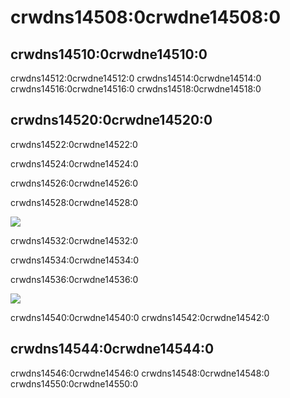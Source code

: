 # crwdns14508:0crwdne14508:0

## crwdns14510:0crwdne14510:0

crwdns14512:0crwdne14512:0 crwdns14514:0crwdne14514:0 crwdns14516:0crwdne14516:0 crwdns14518:0crwdne14518:0

## crwdns14520:0crwdne14520:0

crwdns14522:0crwdne14522:0

crwdns14524:0crwdne14524:0

crwdns14526:0crwdne14526:0

crwdns14528:0crwdne14528:0

![](crwdns14530:0crwdne14530:0)

crwdns14532:0crwdne14532:0

crwdns14534:0crwdne14534:0

crwdns14536:0crwdne14536:0

![](crwdns14538:0crwdne14538:0)

crwdns14540:0crwdne14540:0 crwdns14542:0crwdne14542:0

## crwdns14544:0crwdne14544:0

crwdns14546:0crwdne14546:0 crwdns14548:0crwdne14548:0 crwdns14550:0crwdne14550:0